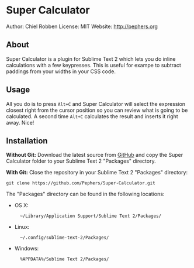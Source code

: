Super Calculator
================
Author: Chiel Robben
License: MIT
Website: http://pephers.org

About
-----
Super Calculator is a plugin for Sublime Text 2 which lets you do inline calculations with a few keypresses. This is useful for exampe to subtract paddings from your widths in your CSS code.

Usage
-----
All you do is to press `Alt+C` and Super Calculator will select the expression closest right from the cursor position so you can review what is going to be calculated. A second time `Alt+C` calculates the result and inserts it right away. Nice!

Installation
------------
**Without Git:** Download the latest source from [GitHub](http://github.com/Pephers/Super-Calculator) and copy the Super Calculator folder to your Sublime Text 2 "Packages" directory.

**With Git:** Close the repository in your Sublime Text 2 "Packages" directory:

    git clone https://github.com/Pephers/Super-Calculator.git

The "Packages" directory can be found in the following locations:

* OS X:

        ~/Library/Application Support/Sublime Text 2/Packages/

* Linux:

        ~/.config/sublime-text-2/Packages/

* Windows:

        %APPDATA%/Sublime Text 2/Packages/
 
